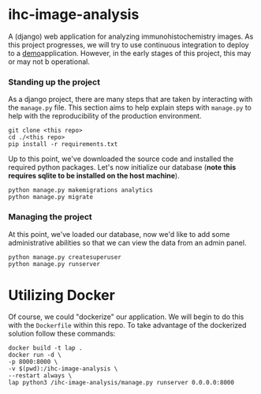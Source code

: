 # ihc-image-analysis
A (django) web application for analyzing immunohistochemistry images. As this project progresses, we will try to use continuous integration to deploy to a [demo](http://rapid-235.vm.duke.edu:8000/)application. However, in the early stages of this project, this may or may not b operational.


### Standing up the project
As a django project, there are many steps that are taken by interacting with
the `manage.py` file. This section aims to help explain steps with `manage.py` to
help with the reproducibility of the production environment.

```
git clone <this repo>
cd ./<this repo>
pip install -r requirements.txt
```

Up to this point, we've downloaded the source code and installed the required
python packages. Let's now initialize our database (**note this requires sqlite to be 
installed on the host machine**).

```
python manage.py makemigrations analytics
python manage.py migrate
```

### Managing the project
At this point, we've loaded our database, now we'd like to add some administrative abilities so that we can view the data from an admin panel.

```
python manage.py createsuperuser
python manage.py runserver
```

# Utilizing Docker
Of course, we could "dockerize" our application. We will begin to do this with
the `Dockerfile` within this repo. To take advantage of the dockerized solution follow
these commands:

```
docker build -t lap .
docker run -d \
-p 8000:8000 \
-v $(pwd):/ihc-image-analysis \
--restart always \
lap python3 /ihc-image-analysis/manage.py runserver 0.0.0.0:8000
```

